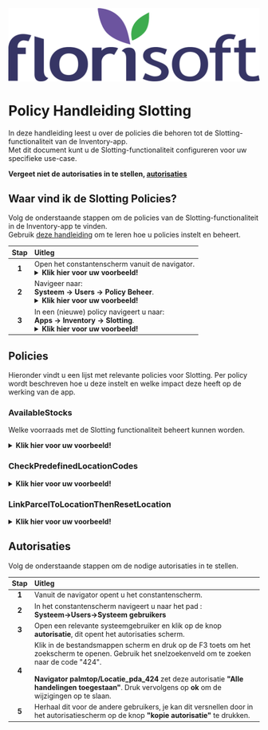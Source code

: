 <img src="../../../fslogo.png">

# Policy Handleiding Slotting

In deze handleiding leest u over de policies die behoren tot de Slotting-functionaliteit van de Inventory-app.  
Met dit document kunt u de Slotting-functionaliteit configureren voor uw specifieke use-case.

**Vergeet niet de autorisaties in te stellen, [autorisaties](#autorisaties)**

## Waar vind ik de Slotting Policies?

Volg de onderstaande stappen om de policies van de Slotting-functionaliteit in de Inventory-app te vinden.  
Gebruik [deze handleiding](https://github.com/florisoft/User.Manuals/blob/main/BASIS/Policy%20Management/Handleiding%20Policy%20Management%20NL.md) om te leren hoe u policies instelt en beheert.

| Stap | Uitleg |
|:-:|:--|
| **1** | Open het constantenscherm vanuit de navigator.<details><summary><b>Klik hier voor uw voorbeeld!</b></summary><img src="../Stock Counting/Media/Policies/1.png"></details>|
| **2** | Navigeer naar: <br>**Systeem → Users → Policy Beheer**. <details><summary><b>Klik hier voor uw voorbeeld!</b></summary><img src="../Stock Counting/Media/Policies/2.png"></details>|
| **3** | In een (nieuwe) policy navigeert u naar: <br>**Apps → Inventory → Slotting**.<details><summary><b>Klik hier voor uw voorbeeld!</b></summary><img src="Media/Policies/1.png"></details>|

## Policies

Hieronder vindt u een lijst met relevante policies voor Slotting. Per policy wordt beschreven hoe u deze instelt en welke impact deze heeft op de werking van de app.

### AvailableStocks

Welke voorraads met de Slotting functionaliteit beheert kunnen worden.

<details><summary><b>Klik hier voor uw voorbeeld!</b></summary><img src="Media/Policies/2.png"></details>

### CheckPredefinedLocationCodes

<details><summary><b>Klik hier voor uw voorbeeld!</b></summary><img src="Media/Policies/3.png"></details>

### LinkParcelToLocationThenResetLocation

<details><summary><b>Klik hier voor uw voorbeeld!</b></summary><img src="Media/Policies/4.png"></details>

## Autorisaties

Volg de onderstaande stappen om de nodige autorisaties in te stellen.

|Stap|Uitleg|
|:-:|:--|
|**1**|Vanuit de navigator opent u het constantenscherm.|
|**2**|In het constantenscherm navigeert u naar het pad :<br>**Systeem→Users→Systeem gebruikers**|
|**3**|Open een relevante systeemgebruiker en klik op de knop **autorisatie**, dit opent het autorisaties scherm.|
|**4**|Klik in de bestandsmappen scherm en druk op de F3 toets om het zoekscherm te openen. Gebruik het snelzoekenveld om te zoeken naar de code "424".<br><br>**Navigator palmtop/Locatie_pda_424** zet deze autorisatie **"Alle handelingen toegestaan"**. Druk vervolgens op **ok** om de wijzigingen op te slaan.|
|**5**|Herhaal dit voor de andere gebruikers, je kan dit versnellen door in het autorisatiescherm op de knop **"kopie autorisatie"** te drukken.|